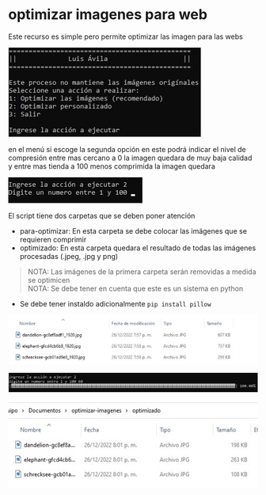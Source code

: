 # optimizar imagenes para web
Este recurso es simple pero permite optimizar las imagen para las webs

![](./doc/menu.jpg)

en el menú si escoge la segunda opción en este podrá indicar el nivel de compresión entre mas cercano a 0 la imagen quedara de muy baja calidad y entre mas tienda a 100 menos comprimida la imagen quedara 

![](./doc/nivel-compresion.jpg)

El script tiene dos carpetas que se deben poner atención 
* para-optimizar: En esta carpeta se debe colocar las imágenes que se requieren comprimir 
* optimizado: En esta carpeta quedara el resultado de todas las imágenes procesadas (.jpeg, .jpg y png)

> NOTA: Las imágenes de la primera carpeta serán removidas a medida se optimicen  
> NOTA: Se debe tener en cuenta que este es un sistema en python

* Se debe tener instaldo adicionalmente `pip install pillow`

![](./doc/para-obtimizar.jpg)

![](./doc/progress-bar.jpg)

![](./doc/optimizado.jpg)
